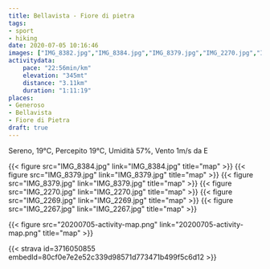 ```yaml
---
title: Bellavista - Fiore di pietra
tags:
- sport
- hiking
date: 2020-07-05 10:16:46
images: ["IMG_8382.jpg","IMG_8384.jpg","IMG_8379.jpg","IMG_2270.jpg","IMG_2269.jpg","IMG_2267.jpg"]
activitydata:
    pace: "22:56min/km"
    elevation: "345mt"
    distance: "3.11km"
    duration: "1:11:19"
places:
- Generoso
- Bellavista
- Fiore di Pietra
draft: true
---
```


Sereno, 19°C, Percepito 19°C, Umidità 57%, Vento 1m/s da E


{{< figure src="IMG_8384.jpg" link="IMG_8384.jpg" title="map" >}}
{{< figure src="IMG_8379.jpg" link="IMG_8379.jpg" title="map" >}}
{{< figure src="IMG_8379.jpg" link="IMG_8379.jpg" title="map" >}}
{{< figure src="IMG_2270.jpg" link="IMG_2270.jpg" title="map" >}}
{{< figure src="IMG_2269.jpg" link="IMG_2269.jpg" title="map" >}}
{{< figure src="IMG_2267.jpg" link="IMG_2267.jpg" title="map" >}}


{{< figure src="20200705-activity-map.png" link="20200705-activity-map.png" title="map" >}}


{{< strava id=3716050855 embedId=80cf0e7e2e52c339d98571d773471b499f5c6d12 >}}
